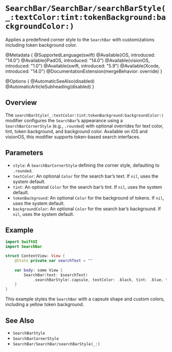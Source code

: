 # ``SearchBar/SearchBar/searchBarStyle(_:textColor:tint:tokenBackground:backgroundColor:)``

Applies a predefined corner style to the `SearchBar` with customizations including token background color.

@Metadata {
    @SupportedLanguage(swift)
    @Available(iOS, introduced: "14.0")
    @Available(iPadOS, introduced: "14.0")
    @Available(visionOS, introduced: "1.0")
    @Available(swift, introduced: "5.9")
    @Available(Xcode, introduced: "14.0")
    @DocumentationExtension(mergeBehavior: override)
}

@Options {
    @AutomaticSeeAlso(disabled)
    @AutomaticArticleSubheading(disabled)
}

## Overview

The `searchBarStyle(_:textColor:tint:tokenBackground:backgroundColor:)` modifier configures the `SearchBar`’s appearance using a `SearchBarCornerStyle` (e.g., `.rounded`) with optional overrides for text color, tint, token background, and background color. Available on iOS and visionOS, this modifier supports token-based search interfaces.

## Parameters

- `style`: A `SearchBarCornerStyle` defining the corner style, defaulting to `.rounded`.
- `textColor`: An optional `Color` for the search bar’s text. If `nil`, uses the system default.
- `tint`: An optional `Color` for the search bar’s tint. If `nil`, uses the system default.
- `tokenBackground`: An optional `Color` for the background of tokens. If `nil`, uses the system default.
- `backgroundColor`: An optional `Color` for the search bar’s background. If `nil`, uses the system default.

## Example

```swift
import SwiftUI
import SearchBar

struct ContentView: View {
    @State private var searchText = ""
    
    var body: some View {
        SearchBar(text: $searchText)
            .searchBarStyle(.capsule, textColor: .black, tint: .blue, tokenBackground: .yellow, backgroundColor: .gray)
    }
}
```

This example styles the `SearchBar` with a capsule shape and custom colors, including a yellow token background.

## See Also

- ``SearchBarStyle``
- ``SearchBarCornerStyle``
- ``SearchBar/SearchBar/searchBarStyle(_:)``
